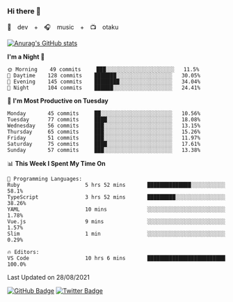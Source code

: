 ### Hi there 👋

🚀　dev　+　🎧　music　+　📺　otaku


[![Anurag's GitHub stats](https://github-readme-stats.vercel.app/api?username=koheitasaka&count_private=true&show_icons=true&theme=monokai)](https://github.com/koheitasaka/github-readme-stats)

<!--START_SECTION:waka-->
**I'm a Night 🦉** 

```text
🌞 Morning    49 commits     ███░░░░░░░░░░░░░░░░░░░░░░   11.5% 
🌆 Daytime    128 commits    ███████░░░░░░░░░░░░░░░░░░   30.05% 
🌃 Evening    145 commits    ████████░░░░░░░░░░░░░░░░░   34.04% 
🌙 Night      104 commits    ██████░░░░░░░░░░░░░░░░░░░   24.41%

```
📅 **I'm Most Productive on Tuesday** 

```text
Monday       45 commits     ██░░░░░░░░░░░░░░░░░░░░░░░   10.56% 
Tuesday      77 commits     ████░░░░░░░░░░░░░░░░░░░░░   18.08% 
Wednesday    56 commits     ███░░░░░░░░░░░░░░░░░░░░░░   13.15% 
Thursday     65 commits     ███░░░░░░░░░░░░░░░░░░░░░░   15.26% 
Friday       51 commits     ███░░░░░░░░░░░░░░░░░░░░░░   11.97% 
Saturday     75 commits     ████░░░░░░░░░░░░░░░░░░░░░   17.61% 
Sunday       57 commits     ███░░░░░░░░░░░░░░░░░░░░░░   13.38%

```


📊 **This Week I Spent My Time On** 

```text
💬 Programming Languages: 
Ruby                     5 hrs 52 mins       ██████████████░░░░░░░░░░░   58.1% 
TypeScript               3 hrs 52 mins       █████████░░░░░░░░░░░░░░░░   38.26% 
YAML                     10 mins             ░░░░░░░░░░░░░░░░░░░░░░░░░   1.78% 
Vue.js                   9 mins              ░░░░░░░░░░░░░░░░░░░░░░░░░   1.57% 
Slim                     1 min               ░░░░░░░░░░░░░░░░░░░░░░░░░   0.29%

🔥 Editors: 
VS Code                  10 hrs 6 mins       █████████████████████████   100.0%

```


 Last Updated on 28/08/2021
<!--END_SECTION:waka-->

[![GitHub Badge](https://img.shields.io/badge/GitHub-100000?style=for-the-badge&logo=github&logoColor=white)](https://github.com/koheitasaka)
[![Twitter Badge](https://img.shields.io/badge/Twitter-1DA1F2?style=for-the-badge&logo=twitter&logoColor=white)](https://twitter.com/sleep_asleep_)

